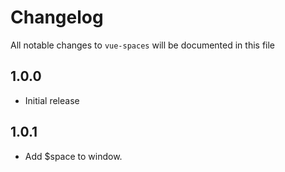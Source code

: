 # Changelog

All notable changes to `vue-spaces` will be documented in this file

## 1.0.0
- Initial release

## 1.0.1
- Add $space to window.
